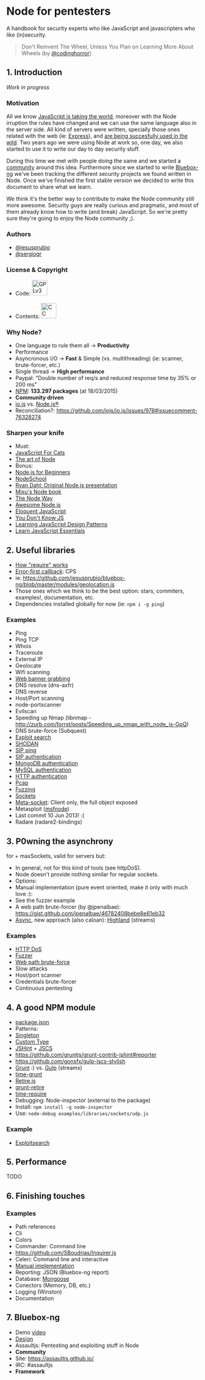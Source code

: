 # Node for pentesters
A handbook for security experts who like JavaScript and javascripters who like (in)security.
>Don't Reinvent The Wheel, Unless You Plan on Learning More About Wheels
(by [@codinghorror](http://blog.codinghorror.com/dont-reinvent-the-wheel-unless-you-plan-on-learning-more-about-wheels/))


## 1. Introduction
*Work in progress*

### Motivation
All we know [JavaScript is taking the world](http://githut.info/), moreover with the Node irruption the rules have changed and we can use the same language also in the server side. All kind of servers were written, specially those ones related with the web (ie: [Express](http://expressjs.com/)), and [are being succesfully used in the wild](http://nodejs.org/industry/). Two years ago we were using Node at work so, one day, we also started to use it to write our day to day security stuff.

During this time we met with people doing the same and we started a [community](https://assaultjs.github.io/) around this idea. Furthermore since we started to write [Bluebox-ng](https://github.com/jesusprubio/bluebox-ng) we've been tracking the different security projects we found written in Node. Once we've finished the first stable version we decided to write this document to share what we learn.

We think it's the better way to contribute to make the Node community still more awesome. Security guys are really curious and pragmatic, and most of them already know how to write (and break) JavaScript. So we're pretty sure they're going to enjoy the Node community ;).

### Authors
- [@jesusprubio](https://twitter.com/jesusprubio)
- [@sergiogr](https://twitter.com/sergiogr)

### License & Copyright
- Code: [<img src="https://fsfe.org/graphics/gplv3-logo-red.png" height="40" alt="GPLv3">](https://www.gnu.org/copyleft/gpl.html)
<br><br>
- Contents: [<img src="http://mirrors.creativecommons.org/presskit/buttons/88x31/png/by-nc-sa.eu.png" height="40" alt="CC BY-NC SA 3.0">](https://creativecommons.org/licenses/by-nc-sa/3.0/)

### Why Node?
- One language to rule them all -> **Productivity**
- Performance
 - Asyncronous I/O -> **Fast** & Simple (vs. multithreading) (ie: scanner, brute-forcer, etc.)
 - Single thread -> **High performance**
 - Paypal: "Double number of req/s and reduced response time by 35% or 200 ms"
- [NPM](https://www.npmjs.com/): **133.297 packages** (at 18/03/2015)
- **Community driven**
 - [io.js](https://iojs.org/en/index.html) vs. [Node.js®](http://nodejs.org/)
 - Reconciliation?: https://github.com/iojs/io.js/issues/978#issuecomment-76328274

### Sharpen your knife
- Must:
 - [JavaScript For Cats](http://jsforcats.com/)
 - [The art of Node](https://github.com/maxogden/art-of-node#the-art-of-node)
- Bonus:
 - [Node.js for Beginners](http://code.tutsplus.com/tutorials/node-js-for-beginners--net-26314)
 - [NodeSchool](http://nodeschool.io/)
 - [Ryan Dahl: Original Node.js presentation](https://www.youtube.com/watch?v=ztspvPYybIY)
 - [Mixu's Node book](http://book.mixu.net/node/)
 - [The Node Way](http://thenodeway.io/)
 - [Awesome Node.js](https://github.com/sindresorhus/awesome-nodejs)
 - [Eloquent JavaScript](http://eloquentjavascript.net/)
 - [You Don't Know JS](https://github.com/getify/You-Dont-Know-JS)
 - [Learning JavaScript Design Patterns](addyosmani.com/resources/essentialjsdesignpatterns/book)
 - [Learn JavaScript Essentials](https://medium.com/javascript-scene/learn-javascript-b631a4af11f2)


## 2. Useful libraries
- [How "require" works](http://thenodeway.io/posts/how-require-actually-works/)
- [Error-first callback](http://thenodeway.io/posts/understanding-error-first-callbacks/): CPS
 - ie: https://github.com/jesusprubio/bluebox-ng/blob/master/modules/geolocation.js
- Those ones which we think to be the best option: stars, commiters, examples!, documentation, etc.
- Dependencies installed globally for now (ie: `npm i -g ping`)

### Examples
- Ping
- Ping TCP
- Whois
- Traceroute
- External IP
- Geolocate
- Wifi scanning
- [Web banner grabbing](examples/libraries/httpScan.js)
- DNS resolve (dns-axfr)
- DNS reverse
- Host/Port scanning
 - node-portscanner
 - Evilscan
 - Speeding up Nmap (libnmap - http://zurb.com/forrst/posts/Speeding_up_nmap_with_node_js-GpQ)
- DNS brute-force (Subquest)
- [Exploit search](https://github.com/jesusprubio/node-exploitsearch-client/blob/master/examples/use.js)
- [SHODAN](https://github.com/jesusprubio/node-shodan-client/tree/master/examples)
- [SIP ping](https://github.com/jesusprubio/sip-fake-stack/blob/master/examples/request.js)
- [SIP authentication](https://github.com/jesusprubio/sip-fake-stack/blob/master/examples/authenticate.js)
- [MongoDB authentication](examples/libraries/mongolAuth.js)
- [MySQL authentication](examples/libraries/mysqlAuth.js)
- [HTTP authentication](examples/libraries/httpAuth.js)
- [Pcap](examples/libraries/pcap)
- [Fuzzing](examples/libraries/fuzzing)
- [Sockets](examples/libraries/sockets)
 - [Meta-socket](https://github.com/jesusprubio/sip-fake-stack/blob/master/src/steroidsSocket.js): Client only, the full object exposed
- Metasploit ([msfnode](https://github.com/eviltik/msfnode))
 - Last commit 10 Jun 2013! :(
- Radare (radare2-bindings)


## 3. P0wning the asynchrony
for + maxSockets, valid for servers but:
 - In general, not for this kind of tools (see httpDoS).
 - Node doesn't provide nothing similar for regular sockets.
- Options:
 - Manual implementation (pure event oriented, make it only with much love :):
  - See the fuzzer example
  - A web path brute-forcer (by @jpenalbae): https://gist.github.com/jpenalbae/46782408bebe8e61eb32
 - [Async](https://github.com/caolan/async), new approach (also caloan): [Highland](http://highlandjs.org/) (streams)

### Examples
- [HTTP DoS](examples/asynchrony/httpDoS.js)
- [Fuzzer](examples/asynchrony/dumbFuzz.js)
- [Web path brute-force](examples/asynchrony/httpBrutePath.js)
- Slow attacks
- Host/port scanner
- Credentials brute-forcer
- Continuous pentesting

## 4. A good NPM module
- [package.json](package.json)
- Patterns:
 - [Singleton](http://thenodeway.io/posts/designing-singletons/)
 - [Custom Type](http://thenodeway.io/posts/designing-custom-types/)
- [JSHint](http://jshint.com/docs/options/) + [JSCS](http://jscs.info/rules.html)
 - https://github.com/gruntjs/grunt-contrib-jshint#reporter
 - https://github.com/gonsfx/gulp-jscs-stylish
- [Grunt](http://gruntjs.com/) :) vs. [Gulp](http://gulpjs.com/) (streams)
 - [time-grunt](https://github.com/sindresorhus/time-grunt)
- [Retire.js](https://github.com/bekk/retire.js)
 - [grunt-retire](https://github.com/bekk/grunt-retire)
- [time-require](https://github.com/jaguard/time-require)
- Debugging: Node-inspector (external to the package)
 - Install: `npm install -g node-inspector`
 - Use: `node-debug examples/libraries/sockets/udp.js`

### Example
 - [Exploitsearch](https://github.com/jesusprubio/node-exploitsearch-client)

## 5. Performance
TODO

## 6. Finishing touches

### Examples
- Path references
- Cli
 - Colors
 - Commander: Command line
 - https://github.com/SBoudrias/Inquirer.js
 - Celeri: Command line and interactive
 - [Manual implementation](https://github.com/assaultjs/assaultjs/blob/master/bin/client.js)
- Reporting: JSON (Bluebox-ng report)
- Database: [Mongoose](https://www.youtube.com/playlist?list=PL5wy-Ijp__A2-ZSePUHXPMwpV19MqcNUX)
 - Conectors (Memory, DB, etc.)
- Logging (Winston)
- Documentation

## 7. Bluebox-ng
- Demo [video](https://www.youtube.com/watch?v=M-6k4Md3qEQ)
 - [Design](https://github.com/jesusprubio/bluebox-ng)
- Assaultjs: Pentesting and exploiting stuff in Node
 - **Community**
 - Site: https://assaultjs.github.io/
 - IRC: #assaultjs
 - **Framework**